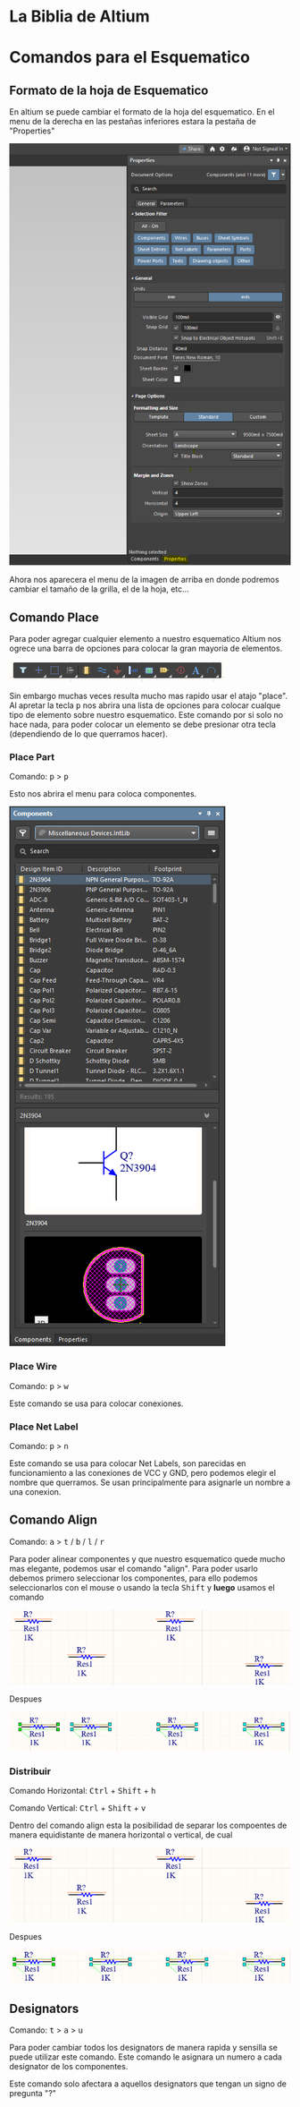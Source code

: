 <h1>La Biblia de Altium</h1>

# Comandos para el Esquematico

## Formato de la hoja de Esquematico

En altium se puede cambiar el formato de la hoja del esquematico. En el menu de la derecha en las pestañas inferiores estara la pestaña de "Properties"

![ConfigSch](./Fotos/ConfigSch.png)

Ahora nos aparecera el menu de la imagen de arriba en donde podremos cambiar el tamaño de la grilla, el de la hoja, etc...

## Comando Place

Para poder agregar cualquier elemento a nuestro esquematico Altium nos ogrece una barra de opciones para colocar la gran mayoria de elementos. 

![PlaceMenu](./Fotos/PlaceMenu.png)

Sin embargo muchas veces resulta mucho mas rapido usar el atajo "place". Al apretar la tecla <kbd>p</kbd> nos abrira una lista de opciones para colocar cualque tipo de elemento sobre nuestro esquematico. Este comando por si solo no hace nada, para poder colocar un elemento se debe presionar otra tecla (dependiendo de lo que querramos hacer).

### Place Part

Comando: <kbd>p</kbd> > <kbd>p</kbd>

Esto nos abrira el menu para coloca componentes.

![PlacePart](./Fotos/PlacePart.png)

### Place Wire

Comando: <kbd>p</kbd> > <kbd>w</kbd>

Este comando se usa para colocar conexiones.

### Place Net Label

Comando: <kbd>p</kbd> > <kbd>n</kbd>

Este comando se usa para colocar Net Labels, son parecidas en funcionamiento a las conexiones de VCC y GND, pero podemos elegir el nombre que querramos. Se usan principalmente para asignarle un nombre a una conexion.

## Comando Align

Comando: <kbd>a</kbd> > <kbd>t</kbd> / <kbd>b</kbd> / <kbd>l</kbd> / <kbd>r</kbd>

Para poder alinear componentes y que nuestro esquematico quede mucho mas elegante, podemos usar el comando "align". Para poder usarlo debemos primero seleccionar los componentes, para ello podemos seleccionarlos con el mouse o usando la tecla <kbd>Shift</kbd> y **luego** usamos el comando

![NotAlign](./Fotos/NotAlign.png)

Despues

![AlignBot](./Fotos/AlignBot.png)


### Distribuir

Comando Horizontal: <kbd>Ctrl</kbd> + <kbd>Shift</kbd> + <kbd>h</kbd>

Comando Vertical: <kbd>Ctrl</kbd> + <kbd>Shift</kbd> + <kbd>v</kbd>

Dentro del comando align esta la posibilidad de separar los compoentes de manera equidistante de manera horizontal o vertical, de cual

![NotAlign](./Fotos/NotAlign.png)

Despues

![DistibuteH](./Fotos/DistributeH.png)

## Designators

Comando: <kbd>t</kbd> > <kbd>a</kbd> > <kbd>u</kbd>

Para poder cambiar todos los designators de manera rapida y sensilla se puede utilizar este comando. Este comando le asignara un numero a cada designator de los componentes. 

Este comando solo afectara a aquellos designators que tengan un signo de pregunta "?"